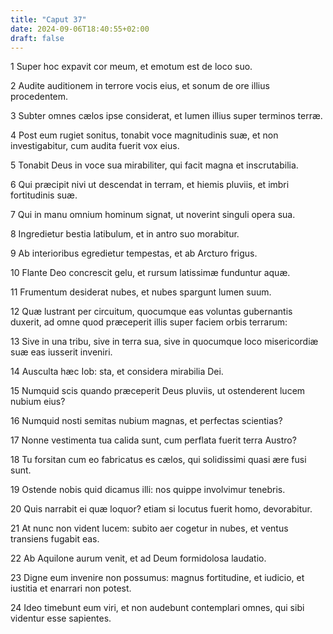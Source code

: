 ```yaml
---
title: "Caput 37"
date: 2024-09-06T18:40:55+02:00
draft: false
---
```




1 Super hoc expavit cor meum, et emotum est de loco suo.

2 Audite auditionem in terrore vocis eius, et sonum de ore illius procedentem.

3 Subter omnes cælos ipse considerat, et lumen illius super terminos terræ.

4 Post eum rugiet sonitus, tonabit voce magnitudinis suæ, et non investigabitur, cum audita fuerit vox eius.

5 Tonabit Deus in voce sua mirabiliter, qui facit magna et inscrutabilia.

6 Qui præcipit nivi ut descendat in terram, et hiemis pluviis, et imbri fortitudinis suæ.

7 Qui in manu omnium hominum signat, ut noverint singuli opera sua.

8 Ingredietur bestia latibulum, et in antro suo morabitur.

9 Ab interioribus egredietur tempestas, et ab Arcturo frigus.

10 Flante Deo concrescit gelu, et rursum latissimæ funduntur aquæ.

11 Frumentum desiderat nubes, et nubes spargunt lumen suum.

12 Quæ lustrant per circuitum, quocumque eas voluntas gubernantis duxerit, ad omne quod præceperit illis super faciem orbis terrarum:

13 Sive in una tribu, sive in terra sua, sive in quocumque loco misericordiæ suæ eas iusserit inveniri.

14 Ausculta hæc Iob: sta, et considera mirabilia Dei.

15 Numquid scis quando præceperit Deus pluviis, ut ostenderent lucem nubium eius?

16 Numquid nosti semitas nubium magnas, et perfectas scientias?

17 Nonne vestimenta tua calida sunt, cum perflata fuerit terra Austro?

18 Tu forsitan cum eo fabricatus es cælos, qui solidissimi quasi ære fusi sunt.

19 Ostende nobis quid dicamus illi: nos quippe involvimur tenebris.

20 Quis narrabit ei quæ loquor? etiam si locutus fuerit homo, devorabitur.

21 At nunc non vident lucem: subito aer cogetur in nubes, et ventus transiens fugabit eas.

22 Ab Aquilone aurum venit, et ad Deum formidolosa laudatio.

23 Digne eum invenire non possumus: magnus fortitudine, et iudicio, et iustitia et enarrari non potest.

24 Ideo timebunt eum viri, et non audebunt contemplari omnes, qui sibi videntur esse sapientes.

